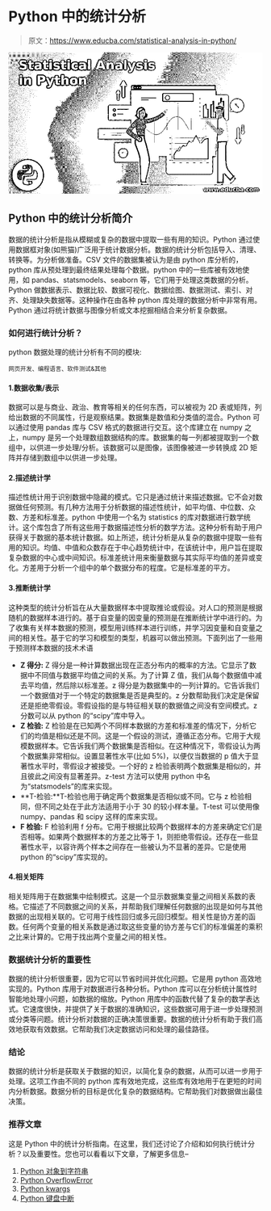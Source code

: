# Python 中的统计分析

> 原文：<https://www.educba.com/statistical-analysis-in-python/>

![Statistical Analysis in Python](img/1b48202b25f4b597308d92f9642df8b1.png)



## Python 中的统计分析简介

数据的统计分析是指从模糊或复杂的数据中提取一些有用的知识。Python 通过使用数据框对象(如熊猫)广泛用于统计数据分析。数据的统计分析包括导入、清理、转换等。为分析做准备。CSV 文件的数据集被认为是由 python 库分析的，python 库从预处理到最终结果处理每个数据。python 中的一些库被有效地使用，如 pandas、statsmodels、seaborn 等，它们用于处理这类数据的分析。Python 做数据表示、数据比较、数据可视化、数据绘图、数据测试、索引、对齐、处理缺失数据等。这种操作在由各种 python 库处理的数据分析中非常有用。Python 通过将统计数据与图像分析或文本挖掘相结合来分析复杂数据。

### 如何进行统计分析？

python 数据处理的统计分析有不同的模块:

<small>网页开发、编程语言、软件测试&其他</small>

#### 1.数据收集/表示

数据可以是与商业、政治、教育等相关的任何东西，可以被视为 2D 表或矩阵，列给出数据的不同属性，行是观察结果。数据集是数值和分类值的混合。Python 可以通过使用 pandas 库与 CSV 格式的数据进行交互。这个库建立在 numpy 之上，numpy 是另一个处理数组数据结构的库。数据集的每一列都被提取到一个数组中，以供进一步处理/分析。该数据可以是图像，该图像被进一步转换成 2D 矩阵并存储到数组中以供进一步处理。

#### 2.描述统计学

描述性统计用于识别数据中隐藏的模式。它只是通过统计来描述数据。它不会对数据做任何预测。有几种方法用于分析数据的描述性统计，如平均值、中位数、众数、方差和标准差。python 中使用一个名为 statistics 的库对数据进行数学统计。这个库包含了所有这些用于数据描述性分析的数学方法。这种分析有助于用户获得关于数据的基本统计数据。如上所述，统计分析是从复杂的数据中提取一些有用的知识。均值、中值和众数存在于中心趋势统计中，在该统计中，用户旨在提取复杂数据的中心或中间知识。标准差统计用来衡量数据与其实际平均值的差异或变化。方差用于分析一个组中的单个数据分布的程度。它是标准差的平方。

#### 3.推断统计学

这种类型的统计分析旨在从大量数据样本中提取推论或假设。对人口的预测是根据随机的数据样本进行的。基于自变量的因变量的预测是在推断统计学中进行的。为了收集有关样本数据的预测，模型用训练样本进行训练，并学习因变量和自变量之间的相关性。基于它的学习和模型的类型，机器可以做出预测。下面列出了一些用于预测样本数据的技术术语

*   **Z 得分:** Z 得分是一种计算数据出现在正态分布内的概率的方法。它显示了数据中不同值与数据平均值之间的关系。为了计算 Z 值，我们从每个数据值中减去平均值，然后除以标准差。z 得分是为数据集中的一列计算的。它告诉我们一个数据值对于一个特定的数据集是否是典型的。z 分数帮助我们决定是保留还是拒绝零假设。零假设指的是与特征相关联的数据值之间没有空间模式。z 分数可以从 python 的“scipy”库中导入。
*   **Z 检验:** Z 检验是在已知两个不同样本数据的方差和标准差的情况下，分析它们的均值是相似还是不同。这是一个假设的测试，遵循正态分布。它用于大规模数据样本。它告诉我们两个数据集是否相似。在这种情况下，零假设认为两个数据集非常相似。设置显著性水平(比如 5%)，以便仅当数据的 p 值大于显著性水平时，零假设才被接受。一个好的 z 检验表明两个数据集是相似的，并且彼此之间没有显著差异。z-test 方法可以使用 python 中名为“statsmodels”的库来实现。
*   **T-检验:**T-检验也用于确定两个数据集是否相似或不同。它与 z 检验相同，但不同之处在于此方法适用于小于 30 的较小样本量。T-test 可以使用像 numpy、pandas 和 scipy 这样的库来实现。
*   **F 检验:** F 检验利用 f 分布。它用于根据比较两个数据样本的方差来确定它们是否相等。如果两个数据样本的方差之比等于 1，则拒绝零假设。还存在一些显著性水平，以容许两个样本之间存在一些被认为不显著的差异。它是使用 python 的“scipy”库实现的。

#### 4.相关矩阵

相关矩阵用于在数据集中绘制模式。这是一个显示数据集变量之间相关系数的表格。它描述了不同数据之间的关系，并帮助我们理解任何数据的出现是如何与其他数据的出现相关联的。它可用于线性回归或多元回归模型。相关性是协方差的函数。任何两个变量的相关系数是通过取这些变量的协方差与它们的标准偏差的乘积之比来计算的。它用于找出两个变量之间的相关性。

### 数据统计分析的重要性

数据的统计分析很重要，因为它可以节省时间并优化问题。它是用 python 高效地实现的。Python 库用于对数据进行各种分析。Python 库可以在分析统计属性时智能地处理小问题，如数据的缩放。Python 用库中的函数代替了复杂的数学表达式。它速度很快，并提供了关于数据的准确知识，这些数据可用于进一步处理预测或分类等问题。统计分析对数据的正确决策很重要。数据的统计分析有助于我们高效地获取有效数据。它帮助我们决定数据访问和处理的最佳路径。

### 结论

数据的统计分析是获取关于数据的知识，以简化复杂的数据，从而可以进一步用于处理。这项工作由不同的 python 库有效地完成，这些库有效地用于在更短的时间内分析数据。数据分析的目标是优化复杂的数据结构。它帮助我们对数据做出最佳决策。

### 推荐文章

这是 Python 中的统计分析指南。在这里，我们还讨论了介绍和如何执行统计分析？以及重要性。您也可以看看以下文章，了解更多信息–

1.  [Python 对象到字符串](https://www.educba.com/python-object-to-string/)
2.  [Python OverflowError](https://www.educba.com/python-overflowerror/)
3.  [Python kwargs](https://www.educba.com/python-kwargs/)
4.  [Python 键盘中断](https://www.educba.com/python-keyboardinterrupt/)





